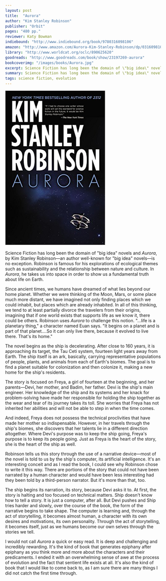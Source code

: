 ```yaml
---
layout: post
title:  "Aurora"
author: "Kim Stanley Robinson"
publisher: "Orbit"
pages: "480 pp."
reviewer: Katy Bowman
indiebound: "http://www.indiebound.org/book/9780316098106"
amazon: "http://www.amazon.com/Aurora-Kim-Stanley-Robinson/dp/0316098108"
library: "http://www.worldcat.org/oclc/890625620"
goodreads: "http://www.goodreads.com/book/show/23197269-aurora"
bookcoverimg: "/images/books/Aurora.jpg"
excerpt: Science Fiction has long been the domain of \"big idea\" novels and <i>Aurora</i>, by Kim Stanley Robinson—an author well-known for "big idea" novels—is no exception. Robinson is famous for his explorations of ecological themes such as sustainability and the relationship between nature and culture. In <i>Aurora</i>, he takes us into space in order to show us a fundamental truth about life on Earth.
summary: Science Fiction has long been the domain of \"big idea\" novels and <i>Aurora</i>, by Kim Stanley Robinson—an author well-known for "big idea" novels—is no exception.
tags: science fiction, evolution
---
```


[![bookcover](/images/books/Aurora.jpg "Aurora")](http://www.indiebound.org/book/9780316098106)

Science Fiction has long been the domain of "big idea" novels and *Aurora*, by Kim Stanley Robinson—an author well-known for "big idea" novels—is no exception. Robinson is famous for his explorations of ecological themes such as sustainability and the relationship between nature and culture. In *Aurora*, he takes us into space in order to show us a fundamental truth about life on Earth.

Since ancient times, we humans have dreamed of what lies beyond our home planet. Whether we were thinking of the Moon, Mars, or some place much more distant, we have imagined not only finding places which we could inhabit, but places which are already inhabited. In all of this thinking, we tend to at least partially divorce the travelers from their origins, imagining that if one world exists that supports life as we know it, there could be others. Robinson uses *Aurora* to challenge this notion. "...life is a planetary thing," a character named Euan says. "It begins on a planet and is part of that planet....So it can only live there, because it evolved to live there. That's its home."

The novel begins as the ship is decelerating. After close to 160 years, it is approaching its target, the Tau Ceti system, fourteen light years away from Earth. The ship itself is an ark, basically, carrying representative populations of people, plants, and animals from each of Earth's biomes. The goal is to find a planet suitable for colonization and then colonize it, making a new home for the ship's residents.

The story is focused on Freya, a girl of fourteen at the beginning, and her parents—Devi, her mother, and Badim, her father. Devi is the ship's main engineer. Her knowledge of the ship and its systems and her knack for problem-solving have made her responsible for holding the ship together as the wear and tear of its journey takes its toll. She worries that Freya has not inherited her abilities and will not be able to step in when the time comes.

And indeed, Freya does not possess the technical proclivities that have made her mother so indispensable. However, in her travels through the ship's biomes, she discovers that her talents lie in a different direction altogether. Where Devi's purpose was to keep the ship going, Freya's purpose is to keep its people going. Just as Freya is the heart of the story, she is the heart of the ship as well.

Robinson tells us this story through the use of a narrative device—most of the novel is told to us by the ship's computer, its artificial intelligence. It's an interesting conceit and as I read the book, I could see why Robinson chose to write it this way. There are portions of the story that could not have been narrated by a human character and would have been less interesting had they been told by a third-person narrator. But it's more than that, too.

The ship begins its narration, its story, because Devi asks it to. At first, the story is halting and too focused on technical matters. Ship doesn't know how to tell a story. It is just a computer, after all. But Devi pushes and Ship tries harder and slowly, over the course of the book, the form of the narrative begins to take shape. The computer is learning and, through the act of storytelling, it becomes almost human, a character with its own desires and motivations, its own personality. Through the act of storytelling, it becomes itself, just as we humans become our own selves through the stories we tell.

I would not call *Aurora* a quick or easy read. It is deep and challenging and incredibly rewarding. It's the kind of book that generates epiphany after epiphany as you think more and more about the characters and their predicaments. I ended it with an overwhelming sense of awe at the process of evolution and the fact that sentient life exists at all. It's also the kind of book that I would like to come back to, as I am sure there are many things I did not catch the first time through.
